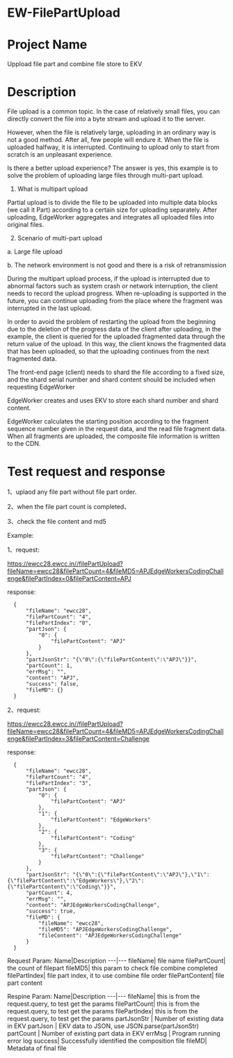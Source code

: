 # EW-FilePartUpload

# Project Name
  
  Uppload file part and combine file store to EKV

# Description

  File upload is a common topic. In the case of relatively small files, you can directly convert the file into a byte stream and upload it to the 
server. 
    
  However, when the file is relatively large, uploading in an ordinary way is not a good method. After all, few people will endure it. When the file is uploaded halfway, it is interrupted. Continuing to upload only to start from scratch is an unpleasant experience. 
    
  Is there a better upload experience? The answer is yes, this example is to solve the problem of uploading large files through multi-part upload.

  1. What is multipart upload

  Partial upload is to divide the file to be uploaded into multiple data blocks (we call it Part) according to a certain size for uploading separately. After uploading, EdgeWorker aggregates and integrates all uploaded files into original files.

  2. Scenario of multi-part upload
        
  a. Large file upload

  b. The network environment is not good and there is a risk of retransmission

  During the multipart upload process, if the upload is interrupted due to abnormal factors such as system crash or network interruption, the client needs to record the upload progress. When re-uploading is supported in the future, you can continue uploading from the place where the fragment was interrupted in the last upload.
    
  In order to avoid the problem of restarting the upload from the beginning due to the deletion of the progress data of the client after uploading, in the example, the client is queried for the uploaded fragmented data through the return value of the upload.
In this way, the client knows the fragmented data that has been uploaded, so that the uploading continues from the next fragmented data.

  The front-end page (client) needs to shard the file according to a fixed size, and the shard serial number and shard content should be included when requesting EdgeWorker
    
  EdgeWorker creates and uses EKV to store each shard number and shard content.
    
  EdgeWorker calculates the starting position according to the fragment sequence number given in the request data, and the read file fragment data. When all fragments are uploaded, the composite file information is written to the CDN.


# Test request and response

  1、uplaod any file part without file part order.
  
  2、when the file part count is completed、
  
  3、check the file content and md5

  Example:
  
  1、request: 
  
  https://ewcc28.ewcc.in//filePartUpload?fileName=ewcc28&filePartCount=4&fileMD5=APJEdgeWorkersCodingChallenge&filePartIndex=0&filePartContent=APJ

  response:
  ```
    {
        "fileName": "ewcc28",
        "filePartCount": "4",
        "filePartIndex": "0",
        "partJson": {
            "0": {
                "filePartContent": "APJ"
            }
        },
        "partJsonStr": "{\"0\":{\"filePartContent\":\"APJ\"}}",
        "partCount": 1,
        "errMsg": "",
        "content": "APJ",
        "success": false,
        "fileMD": {}
    }
  ```
  2、request: 
  
  https://ewcc28.ewcc.in//filePartUpload?fileName=ewcc28&filePartCount=4&fileMD5=APJEdgeWorkersCodingChallenge&filePartIndex=3&filePartContent=Challenge
  
  response:
  ```
    {
        "fileName": "ewcc28",
        "filePartCount": "4",
        "filePartIndex": "3",
        "partJson": {
            "0": {
                "filePartContent": "APJ"
            },
            "1": {
                "filePartContent": "EdgeWorkers"
            },
            "2": {
                "filePartContent": "Coding"
            },
            "3": {
                "filePartContent": "Challenge"
            }
        },
        "partJsonStr": "{\"0\":{\"filePartContent\":\"APJ\"},\"1\":{\"filePartContent\":\"EdgeWorkers\"},\"2\":{\"filePartContent\":\"Coding\"}}",
        "partCount": 4,
        "errMsg": "",
        "content": "APJEdgeWorkersCodingChallenge",
        "success": true,
        "fileMD": {
            "fileName": "ewcc28",
            "fileMD5": "APJEdgeWorkersCodingChallenge",
            "fileContent": "APJEdgeWorkersCodingChallenge"
        }
    }
  ```

  Request Param:
  Name|Description
  ---|---
  fileName| file name
  filePartCount| the count of filepart 
  fileMD5| this param to check file combine completed 
  filePartIndex| file part index, it to use combine file order
  filePartContent| file part content

  Respine Param:
  Name|Description
  ---|---
  fileName| this is from the request.query, to test get the params 
  filePartCount| this is from the request.query, to test get the params 
  filePartIndex| this is from the request.query, to test get the params 
  partJsonStr | Number of existing data in EKV 
  partJson | EKV data to JSON, use JSON.parse(partJsonStr)
  partCount | Number of existing part data in EKV
  errMsg | Program running error log
  success| Successfully identified the composition file
  fileMD| Metadata of final file
